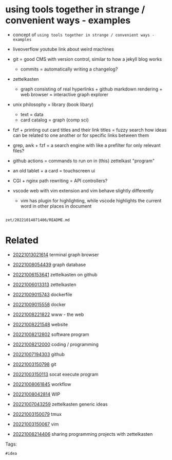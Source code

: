# using tools together in strange / convenient ways - examples

- concept of `using tools together in strange / convenient ways - examples`

- liveoverflow youtube link about weird machines
- git = good CMS with version control, similar to how a jekyll blog works
  - commits = automatically writing a changelog?
- zettelkasten
  - graph consisting of real hyperlinks + github markdown rendering + web browser = interactive graph explorer
- unix philosophy + library (book libary)
  - text = data
  - card catalog = graph (comp sci)
- fzf + printing out card titles and their link titles = fuzzy search how ideas can be related to one another or for specific links between them
- grep, awk + fzf = a search engine with like a prefilter for only relevant files?
- github actions = commands to run on in (this) zettelkast "program"
- an old tablet + a card = touchscreen ui
- CGI + nginx path rewriting = API controllers?
- vscode web with vim extension and vim behave slightly differently
  - vim has plugin for highlighting, while vscode highlights the current word in other places in document

```
```

` zet/20221014071406/README.md `

# Related

- [20221013021614](/zet/20221013021614/README.md) terminal graph browser

- [20221008054439](/zet/20221008054439/README.md) graph database

- [20221006153641](/zet/20221006153641/README.md) zettelkasten on github

- [20221006013313](/zet/20221006013313/README.md) zettelkasten

- [20221009015743](/zet/20221009015743/README.md) dockerfile

- [20221009015558](/zet/20221009015558/README.md) docker

- [20221008221822](/zet/20221008221822/README.md) www - the web

- [20221008221548](/zet/20221008221548/README.md) website

- [20221008212802](/zet/20221008212802/README.md) software program

- [20221008212000](/zet/20221008212000/README.md) coding / programming

- [20221007194303](/zet/20221007194303/README.md) github

- [20221003150798](/zet/20221003150798/README.md) git

- [20221003150113](/zet/20221003150113/README.md) socat execute program

- [20221008061845](/zet/20221008061845/README.md) workflow

- [20221008042814](/zet/20221008042814/README.md) WIP

- [20221007043259](/zet/20221007043259/README.md) zettelkasten generic ideas

- [20221003150079](/zet/20221003150079/README.md) tmux

- [20221003150067](/zet/20221003150067/README.md) vim

- [20221008214406](/zet/20221008214406/README.md) sharing programming projects with zettelkasten

Tags:

    #idea
